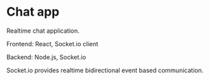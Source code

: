 # Chat app
Realtime chat application.

Frontend: React, Socket.io client

Backend: Node.js, Socket.io

Socket.io provides realtime bidirectional event based communication.
